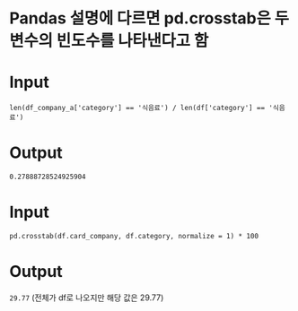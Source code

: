 # Pandas 설명에 다르면 pd.crosstab은 두 변수의 빈도수를 나타낸다고 함

# Input
`len(df_company_a['category'] == '식음료') / len(df['category'] == '식음료')`

# Output
`0.27888728524925904`

# Input
`pd.crosstab(df.card_company, df.category, normalize = 1) * 100`

# Output
`29.77` (전체가 df로 나오지만 해당 값은 29.77)
